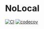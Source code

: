 # NoLocal
[![CI](https://github.com/davidtourino/nolocal/actions/workflows/pipeline.yml/badge.svg?branch=master)](https://github.com/davidtourino/nolocal/actions/workflows/pipeline.yml)
[![codecov](https://codecov.io/gh/davidtourino/nolocal/branch/master/graph/badge.svg?token=B3LEHC6R56)](https://codecov.io/gh/davidtourino/nolocal)
